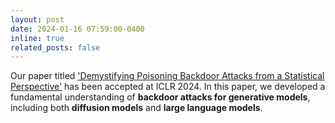 ```yaml
---
layout: post
date: 2024-01-16 07:59:00-0400
inline: true
related_posts: false
---
```


Our paper titled ['Demystifying Poisoning Backdoor Attacks from a Statistical Perspective'](https://openreview.net/pdf?id=BPHcEpGvF8) has been accepted at ICLR 2024. In this paper, we developed a fundamental understanding of **backdoor attacks for generative models**, including both **diffusion models** and **large language models**.

